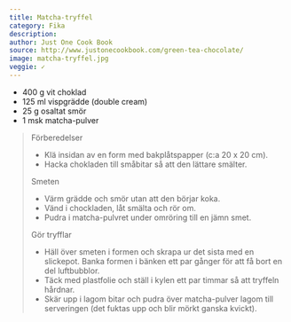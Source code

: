 ```yaml
---
title: Matcha-tryffel
category: Fika
description: 
author: Just One Cook Book
source: http://www.justonecookbook.com/green-tea-chocolate/
image: matcha-tryffel.jpg
veggie: ✓
---
```


- 400 g vit choklad
- 125 ml vispgrädde (double cream)
- 25 g osaltat smör
- 1 msk matcha-pulver

> Förberedelser
> 
> - Klä insidan av en form med bakplåtspapper (c:a 20 x 20 cm).
> - Hacka chokladen till småbitar så att den lättare smälter.
> 
> Smeten
> 
> - Värm grädde och smör utan att den börjar koka.
> - Vänd i chockladen, låt smälta och rör om.
> - Pudra i matcha-pulvret under omröring till en jämn smet.
> 
> Gör tryfflar
> 
> - Häll över smeten i formen och skrapa ur det sista med en slickepot. Banka formen i bänken ett par gånger för att få bort en del luftbubblor.
> - Täck med plastfolie och ställ i kylen ett par timmar så att tryffeln hårdnar.
> - Skär upp i lagom bitar och pudra över matcha-pulver lagom till serveringen (det fuktas upp och blir mörkt ganska kvickt).
